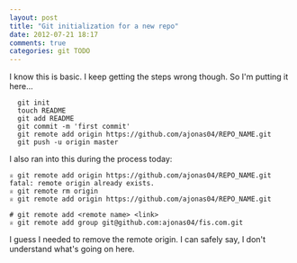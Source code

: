```yaml
---
layout: post
title: "Git initialization for a new repo"
date: 2012-07-21 18:17
comments: true
categories: git TODO
---
```


I know this is basic. I keep getting the steps wrong though. So I'm putting it here...

```
  git init
  touch README
  git add README
  git commit -m 'first commit'
  git remote add origin https://github.com/ajonas04/REPO_NAME.git
  git push -u origin master
```

I also ran into this during the process today:
```
♕ git remote add origin https://github.com/ajonas04/REPO_NAME.git
fatal: remote origin already exists.
♕ git remote rm origin
♕ git remote add origin https://github.com/ajonas04/REPO_NAME.git
```

```
# git remote add <remote name> <link>
♕ git remote add group git@github.com:ajonas04/fis.com.git
```
I guess I needed to remove the remote origin. I can safely say, I don't understand what's going on here.

